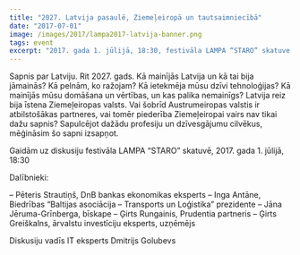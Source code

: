 ```yaml
---
title: "2027. Latvija pasaulē, Ziemeļeiropā un tautsaimniecībā"
date: "2017-07-01"
image: /images/2017/lampa2017-latvija-banner.png
tags: event
excerpt: "2017. gada 1. jūlijā, 18:30, festivāla LAMPA “STARO” skatuve. Sapnis par Latviju. Rit 2027. gads. Kā mainījās Latvija un kā tai bija jāmainās? Kā pelnām, ko ražojam? Kā ietekmēja mūsu dzīvi tehnoloģijas? Kā mainījās mūsu domāšana un vērtības, un kas palika nemainīgs?"
---
```


Sapnis par Latviju. Rit 2027. gads. Kā mainījās Latvija un kā tai bija jāmainās? Kā pelnām, ko ražojam? Kā ietekmēja mūsu dzīvi tehnoloģijas? Kā mainījās mūsu domāšana un vērtības, un kas palika nemainīgs? Latvija reiz bija īstena Ziemeļeiropas valsts. Vai šobrīd Austrumeiropas valstis ir atbilstošākas partneres, vai tomēr piederība Ziemeļeiropai vairs nav tikai dažu sapnis? Sapulcējot dažādu profesiju un dzīvesgājumu cilvēkus, mēģināsim šo sapni izsapņot.

Gaidām uz diskusiju festivāla LAMPA “STARO” skatuvē, 2017. gada 1. jūlijā, 18:30

Dalībnieki:

– Pēteris Strautiņš, DnB bankas ekonomikas eksperts
– Inga Antāne, Biedrības “Baltijas asociācija – Transports un Loģistika” prezidente
– Jāna Jēruma-Grīnberga, bīskape
– Ģirts Rungainis, Prudentia partneris
– Ģirts Greiškalns, ārvalstu investīciju eksperts, uzņēmējs

Diskusiju vadīs IT eksperts Dmitrijs Golubevs
